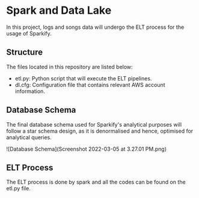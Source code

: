 # Spark and Data Lake
In this project, logs and songs data will undergo the ELT process for the usage of Sparkify.

## Structure
The files located in this repository are listed below:
- etl.py: Python script that will execute the ELT pipelines.
- dl.cfg: Configuration file that contains relevant AWS account information.

## Database Schema
The final database schema used for Sparkify's analytical purposes will follow a star schema design, as it is denormalised and hence, optimised for analytical queries. 

![Database Schema](Screenshot 2022-03-05 at 3.27.01 PM.png)

## ELT Process
The ELT process is done by spark and all the codes can be found on the etl.py file.
